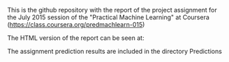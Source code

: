 This is the github repository with the report of the project assignment for the July 2015 session of the "Practical Machine Learning" at Coursera (https://class.coursera.org/predmachlearn-015)

The HTML version of the report can be seen at: 

The assignment prediction results are included in the directory Predictions
